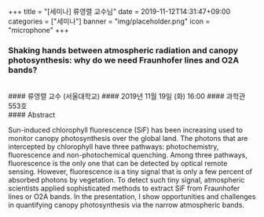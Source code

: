 +++
title = "[세미나] 류영렬 교수님"
date = 2019-11-12T14:31:47+09:00
categories = ["세미나"]
banner = "img/placeholder.png"
icon = "microphone"
+++
###  Shaking hands between atmospheric radiation and canopy photosynthesis: why do we need Fraunhofer lines and O2A bands?
<br>
#### 류영렬 교수 (서울대학교)
#### 2019년 11월 19일 (화) 16:00
#### 과학관 553호
<br>
#### Abstract

Sun-induced chlorophyll fluorescence (SiF) has been increasing used to monitor canopy photosynthesis over the global land. The photons that are intercepted by chlorophyll have three pathways: photochemistry, fluorescence and non-photochemical quenching. Among three pathways, fluorescence is the only one that can be detected by optical remote sensing. However, fluorescence is a tiny signal that is only a few percent of absorbed photons by vegetation. To detect such tiny signal, atmospheric scientists applied sophisticated methods to extract SiF from Fraunhofer lines or O2A bands. In the presentation, I show opportunities and challenges in quantifying canopy photosynthesis via the narrow atmospheric bands.
